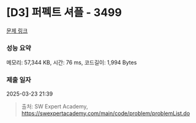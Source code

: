 # [D3] 퍼펙트 셔플 - 3499 

[문제 링크](https://swexpertacademy.com/main/code/problem/problemDetail.do?contestProbId=AWGsRbk6AQIDFAVW) 

### 성능 요약

메모리: 57,344 KB, 시간: 76 ms, 코드길이: 1,994 Bytes

### 제출 일자

2025-03-23 21:39



> 출처: SW Expert Academy, https://swexpertacademy.com/main/code/problem/problemList.do
